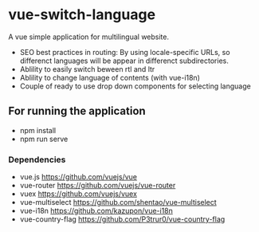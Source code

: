 # vue-switch-language
A vue simple application for multilingual website.
- SEO best practices in routing:
    By using locale-specific URLs, so differenct languages will be appear in differenct subdirectories. 
- Ablility to easily switch beween rtl and ltr
- Ablility to change language of contents (with vue-i18n)
- Couple of ready to use drop down components for selecting language

## For running the application
- npm install
- npm run serve

### Dependencies
- vue.js            https://github.com/vuejs/vue
- vue-router        https://github.com/vuejs/vue-router
- vuex              https://github.com/vuejs/vuex
- vue-multiselect   https://github.com/shentao/vue-multiselect
- vue-i18n          https://github.com/kazupon/vue-i18n
- vue-country-flag  https://github.com/P3trur0/vue-country-flag
